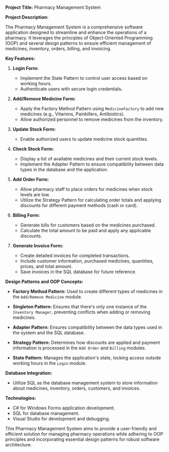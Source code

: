 **Project Title:** Pharmacy Management System

**Project Description:**

The Pharmacy Management System is a comprehensive software application designed to streamline and enhance the operations of a pharmacy. It leverages the principles of Object-Oriented Programming (OOP) and several design patterns to ensure efficient management of medicines, inventory, orders, billing, and invoicing.

**Key Features:**

1. **Login Form:**
   - Implement the State Pattern to control user access based on working hours.
   - Authenticate users with secure login credentials.

2. **Add/Remove Medicine Form:**
   - Apply the Factory Method Pattern using `MedicineFactory` to add new medicines (e.g., Vitamins, Painkillers, Antibiotics).
   - Allow authorized personnel to remove medicines from the inventory.

3. **Update Stock Form:**
   - Enable authorized users to update medicine stock quantities.

4. **Check Stock Form:**
   - Display a list of available medicines and their current stock levels.
   - Implement the Adapter Pattern to ensure compatibility between data types in the database and the application.

5. **Add Order Form:**
   - Allow pharmacy staff to place orders for medicines when stock levels are low.
   - Utilize the Strategy Pattern for calculating order totals and applying discounts for different payment methods (cash or card).

6. **Billing Form:**
   - Generate bills for customers based on the medicines purchased.
   - Calculate the total amount to be paid and apply any applicable discounts.

7. **Generate Invoice Form:**
   - Create detailed invoices for completed transactions.
   - Include customer information, purchased medicines, quantities, prices, and total amount.
   - Save invoices in the SQL database for future reference.

**Design Patterns and OOP Concepts:**

- **Factory Method Pattern:** Used to create different types of medicines in the `Add/Remove Medicine` module.

- **Singleton Pattern:** Ensures that there's only one instance of the `Inventory Manager`, preventing conflicts when adding or removing medicines.

- **Adapter Pattern:** Ensures compatibility between the data types used in the system and the SQL database.

- **Strategy Pattern:** Determines how discounts are applied and payment information is processed in the `Add Order` and `Billing` modules.

- **State Pattern:** Manages the application's state, locking access outside working hours in the `Login` module.

**Database Integration:**

- Utilize SQL as the database management system to store information about medicines, inventory, orders, customers, and invoices.

**Technologies:**

- C# for Windows Forms application development.
- SQL for database management.
- Visual Studio for development and debugging.

This Pharmacy Management System aims to provide a user-friendly and efficient solution for managing pharmacy operations while adhering to OOP principles and incorporating essential design patterns for robust software architecture.
